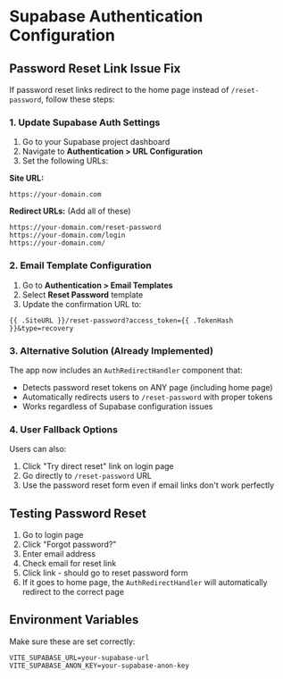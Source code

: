 # Supabase Authentication Configuration

## Password Reset Link Issue Fix

If password reset links redirect to the home page instead of `/reset-password`, follow these steps:

### 1. Update Supabase Auth Settings

1. Go to your Supabase project dashboard
2. Navigate to **Authentication > URL Configuration**
3. Set the following URLs:

**Site URL:**
```
https://your-domain.com
```

**Redirect URLs:** (Add all of these)
```
https://your-domain.com/reset-password
https://your-domain.com/login
https://your-domain.com/
```

### 2. Email Template Configuration

1. Go to **Authentication > Email Templates**
2. Select **Reset Password** template
3. Update the confirmation URL to:
```
{{ .SiteURL }}/reset-password?access_token={{ .TokenHash }}&type=recovery
```

### 3. Alternative Solution (Already Implemented)

The app now includes an `AuthRedirectHandler` component that:
- Detects password reset tokens on ANY page (including home page)
- Automatically redirects users to `/reset-password` with proper tokens
- Works regardless of Supabase configuration issues

### 4. User Fallback Options

Users can also:
1. Click "Try direct reset" link on login page
2. Go directly to `/reset-password` URL
3. Use the password reset form even if email links don't work perfectly

## Testing Password Reset

1. Go to login page
2. Click "Forgot password?"
3. Enter email address
4. Check email for reset link
5. Click link - should go to reset password form
6. If it goes to home page, the `AuthRedirectHandler` will automatically redirect to the correct page

## Environment Variables

Make sure these are set correctly:
```
VITE_SUPABASE_URL=your-supabase-url
VITE_SUPABASE_ANON_KEY=your-supabase-anon-key
```